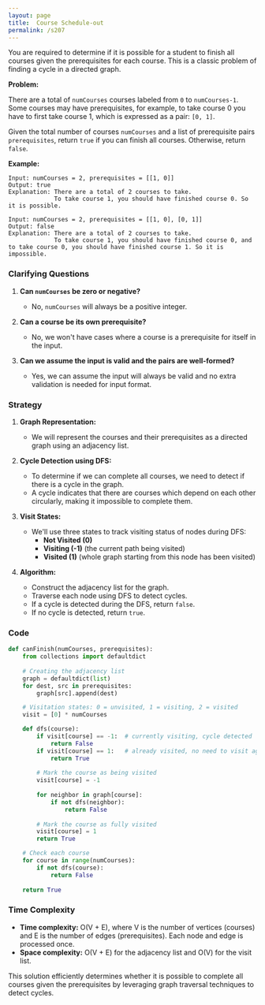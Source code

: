 ```yaml
---
layout: page
title:  Course Schedule-out
permalink: /s207
---
```


You are required to determine if it is possible for a student to finish all courses given the prerequisites for each course. This is a classic problem of finding a cycle in a directed graph.

**Problem:** 

There are a total of `numCourses` courses labeled from `0` to `numCourses-1`. Some courses may have prerequisites, for example, to take course 0 you have to first take course 1, which is expressed as a pair: `[0, 1]`.

Given the total number of courses `numCourses` and a list of prerequisite pairs `prerequisites`, return `true` if you can finish all courses. Otherwise, return `false`.

**Example:**
```
Input: numCourses = 2, prerequisites = [[1, 0]]
Output: true
Explanation: There are a total of 2 courses to take. 
             To take course 1, you should have finished course 0. So it is possible.
```

```
Input: numCourses = 2, prerequisites = [[1, 0], [0, 1]]
Output: false
Explanation: There are a total of 2 courses to take. 
             To take course 1, you should have finished course 0, and to take course 0, you should have finished course 1. So it is impossible.
```

### Clarifying Questions

1. **Can `numCourses` be zero or negative?**
   - No, `numCourses` will always be a positive integer.

2. **Can a course be its own prerequisite?**
   - No, we won't have cases where a course is a prerequisite for itself in the input.

3. **Can we assume the input is valid and the pairs are well-formed?**
   - Yes, we can assume the input will always be valid and no extra validation is needed for input format.

### Strategy

1. **Graph Representation:**
   - We will represent the courses and their prerequisites as a directed graph using an adjacency list.

2. **Cycle Detection using DFS:**
   - To determine if we can complete all courses, we need to detect if there is a cycle in the graph.
   - A cycle indicates that there are courses which depend on each other circularly, making it impossible to complete them.

3. **Visit States:**
   - We'll use three states to track visiting status of nodes during DFS:
     - **Not Visited (0)**
     - **Visiting (-1)** (the current path being visited)
     - **Visited (1)** (whole graph starting from this node has been visited)

4. **Algorithm:**
   - Construct the adjacency list for the graph.
   - Traverse each node using DFS to detect cycles.
   - If a cycle is detected during the DFS, return `false`.
   - If no cycle is detected, return `true`.

### Code

```python
def canFinish(numCourses, prerequisites):
    from collections import defaultdict
    
    # Creating the adjacency list
    graph = defaultdict(list)
    for dest, src in prerequisites:
        graph[src].append(dest)

    # Visitation states: 0 = unvisited, 1 = visiting, 2 = visited
    visit = [0] * numCourses

    def dfs(course):
        if visit[course] == -1:  # currently visiting, cycle detected
            return False
        if visit[course] == 1:   # already visited, no need to visit again
            return True
        
        # Mark the course as being visited
        visit[course] = -1
        
        for neighbor in graph[course]:
            if not dfs(neighbor):
                return False
        
        # Mark the course as fully visited
        visit[course] = 1
        return True

    # Check each course
    for course in range(numCourses):
        if not dfs(course):
            return False
    
    return True
```

### Time Complexity

- **Time complexity:** O(V + E), where V is the number of vertices (courses) and E is the number of edges (prerequisites). Each node and edge is processed once.
- **Space complexity:** O(V + E) for the adjacency list and O(V) for the visit list.

This solution efficiently determines whether it is possible to complete all courses given the prerequisites by leveraging graph traversal techniques to detect cycles.